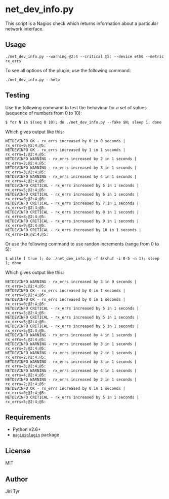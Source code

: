 net_dev_info.py
===============

This script is a Nagios check which returns information about a particular
network interface.


Usage
-----

```
./net_dev_info.py --warning @2:4 --critical @5: --device eth0 --metric rx_errs
```

To see all options of the plugin, use the following command:

```
./net_dev_info.py --help
```


Testing
-------

Use the following command to test the behaviour for a set of values (sequence of numbers from 0 to 10):

```
$ for N in $(seq 0 10); do ./net_dev_info.py --fake $N; sleep 1; done
```

Which gives output like this:

```
NETDEVINFO OK - rx_errs increased by 0 in 0 seconds | rx_errs=0;@2:4;@5:
NETDEVINFO OK - rx_errs increased by 1 in 1 seconds | rx_errs=1;@2:4;@5:
NETDEVINFO WARNING - rx_errs increased by 2 in 1 seconds | rx_errs=2;@2:4;@5:
NETDEVINFO WARNING - rx_errs increased by 3 in 1 seconds | rx_errs=3;@2:4;@5:
NETDEVINFO WARNING - rx_errs increased by 4 in 1 seconds | rx_errs=4;@2:4;@5:
NETDEVINFO CRITICAL - rx_errs increased by 5 in 1 seconds | rx_errs=5;@2:4;@5:
NETDEVINFO CRITICAL - rx_errs increased by 6 in 1 seconds | rx_errs=6;@2:4;@5:
NETDEVINFO CRITICAL - rx_errs increased by 7 in 1 seconds | rx_errs=7;@2:4;@5:
NETDEVINFO CRITICAL - rx_errs increased by 8 in 1 seconds | rx_errs=8;@2:4;@5:
NETDEVINFO CRITICAL - rx_errs increased by 9 in 1 seconds | rx_errs=9;@2:4;@5:
NETDEVINFO CRITICAL - rx_errs increased by 10 in 1 seconds | rx_errs=10;@2:4;@5:
```

Or use the following command to use randon increments (range from 0 to 5):

```
$ while [ true ]; do ./net_dev_info.py -f $(shuf -i 0-5 -n 1); sleep 1; done
```

Which gives output like this:

```
NETDEVINFO WARNING - rx_errs increased by 3 in 0 seconds | rx_errs=3;@2:4;@5:
NETDEVINFO OK - rx_errs increased by 0 in 1 seconds | rx_errs=0;@2:4;@5:
NETDEVINFO OK - rx_errs increased by 0 in 1 seconds | rx_errs=0;@2:4;@5:
NETDEVINFO CRITICAL - rx_errs increased by 5 in 1 seconds | rx_errs=5;@2:4;@5:
NETDEVINFO CRITICAL - rx_errs increased by 5 in 1 seconds | rx_errs=5;@2:4;@5:
NETDEVINFO CRITICAL - rx_errs increased by 5 in 1 seconds | rx_errs=5;@2:4;@5:
NETDEVINFO WARNING - rx_errs increased by 4 in 1 seconds | rx_errs=4;@2:4;@5:
NETDEVINFO WARNING - rx_errs increased by 3 in 1 seconds | rx_errs=3;@2:4;@5:
NETDEVINFO WARNING - rx_errs increased by 2 in 1 seconds | rx_errs=2;@2:4;@5:
NETDEVINFO WARNING - rx_errs increased by 3 in 1 seconds | rx_errs=3;@2:4;@5:
NETDEVINFO WARNING - rx_errs increased by 4 in 1 seconds | rx_errs=4;@2:4;@5:
NETDEVINFO WARNING - rx_errs increased by 2 in 1 seconds | rx_errs=2;@2:4;@5:
NETDEVINFO OK - rx_errs increased by 0 in 1 seconds | rx_errs=0;@2:4;@5:
NETDEVINFO CRITICAL - rx_errs increased by 5 in 1 seconds | rx_errs=5;@2:4;@5:
```


Requirements
------------

- Python v2.6+
- [`nagiosplugin`](https://pypi.python.org/pypi/nagiosplugin) package


License
-------

MIT


Author
------

Jiri Tyr

